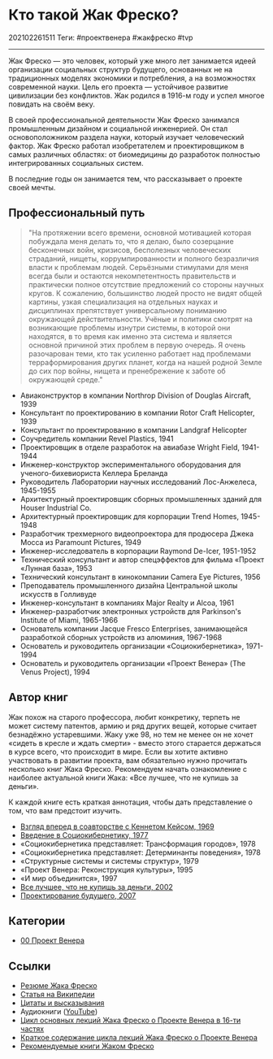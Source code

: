 # Кто такой Жак Фреско?

202102261511
Теги: #проектвенера #жакфреско #tvp 
___

Жак Фреско — это человек, который уже много лет занимается идеей организации социальных структур будущего, основанных не на традиционных моделях экономики и потребления, а на возможностях современной науки. Цель его проекта — устойчивое развитие цивилизации без конфликтов. Жак родился в 1916-м году и успел многое повидать на своём веку.

В своей профессиональной деятельности Жак Фреско занимался промышленным дизайном и социальной инженерией. Он стал основоположником раздела науки, который изучает человеческий фактор. Жак Фреско работал изобретателем и проектировщиком в самых различных областях: от биомедицины до разработок полностью интегрированных социальных систем.

В последние годы он занимается тем, что рассказывает о проекте своей мечты.

## Профессиональный путь

> "На протяжении всего времени, основной мотивацией которая побуждала меня делать то, что я делаю, было созерцание бесконечных войн, кризисов, бесполезных человеческих страданий, нищеты, коррумпированности и полного безразличия власти к проблемам людей. Серьёзными стимулами для меня всегда были и остаются некомпетентность правительств и практически полное отсутствие предложений со стороны научных кругов. К сожалению, большинство людей просто не видят общей картины, узкая специализация на отдельных науках и дисциплинах препятствует универсальному пониманию окружающей действительности. Учёные и политики смотрят на возникающие проблемы изнутри системы, в которой они находятся, в то время как именно эта система и является основной причиной этих проблем в первую очередь. Я очень разочарован теми, кто так усиленно работает над проблемами терраформирования других планет, когда на нашей родной Земле до сих пор войны, нищета и пренебрежение к заботе об окружающей среде."

-   Авиаконструктор в компании Northrop Division of Douglas Aircraft, 1939
-   Консультант по проектированию в компании Rotor Craft Helicopter, 1939
-   Консультант по проектированию в компании Landgraf Helicopter
-   Соучредитель компании Revel Plastics, 1941
-   Проектировщик в отделе разработок на авиабазе Wright Field, 1941-1944
-   Инженер-конструктор экспериментального оборудования для ученого-бихевиориста Келлера Бреланда
-   Руководитель Лаборатории научных исследований Лос-Анжелеса, 1945-1955
-   Архитектурный проектировщик сборных промышленных зданий для Houser Industrial Co.
-   Архитектурный проектировщик для корпорации Trend Homes, 1945-1948
-   Разработчик трехмерного видеопроектора для продюсера Джека Мосcа из Paramount Pictures, 1949
-   Инженер-исследователь в корпорации Raymond De-Icer, 1951-1952
-   Технический консультант и автор спецэффектов для фильма «Проект «Лунная база», 1953
-   Технический консультант в кинокомпании Camera Eye Pictures, 1956
-   Преподаватель промышленного дизайна Центральной школы искусств в Голливуде
-   Инженер-консультант в компаниях Major Realty и Alcoa, 1961
-   Инженер-разработчик электронных устройств для Parkinson's Institute of Miami, 1965-1966
-   Основатель компании Jacque Fresco Enterprises, занимающейся разработкой сборных устройств из алюминия, 1967-1968
-   Основатель и руководитель организации «Социокибернетика», 1971-1994
-   Основатель и руководитель организации «Проект Венера» (The Venus Project), 1994

## Автор книг

Жак похож на старого профессора, любит конкретику, терпеть не может систему патентов, армию и ряд других вещей, которые считает безнадёжно устаревшими. Жаку уже 98, но тем не менее он не хочет «сидеть в кресле и ждать смерти» - вместо этого старается держаться в курсе всего, что происходит в мире. Если вы хотите активно участвовать в развитии проекта, вам обязательно нужно прочитать несколько книг Жака Фреско. Рекомендуем начать ознакомление с наиболее актуальной книги Жака: «Все лучшее, что не купишь за деньги».

К каждой книге есть краткая аннотация, чтобы дать представление о том, что вам предстоит изучить.

- [Взгляд вперед в соавторстве с Кеннетом Кейсом, 1969](%D0%92%D0%B7%D0%B3%D0%BB%D1%8F%D0%B4%20%D0%B2%D0%BF%D0%B5%D1%80%D0%B5%D0%B4%20%D0%B2%20%D1%81%D0%BE%D0%B0%D0%B2%D1%82%D0%BE%D1%80%D1%81%D1%82%D0%B2%D0%B5%20%D1%81%20%D0%9A%D0%B5%D0%BD%D0%BD%D0%B5%D1%82%D0%BE%D0%BC%20%D0%9A%D0%B5%D0%B9%D1%81%D0%BE%D0%BC,%201969.md)
- [Введение в Социокибернетику, 1977](%D0%92%D0%B2%D0%B5%D0%B4%D0%B5%D0%BD%D0%B8%D0%B5%20%D0%B2%20%D0%A1%D0%BE%D1%86%D0%B8%D0%BE%D0%BA%D0%B8%D0%B1%D0%B5%D1%80%D0%BD%D0%B5%D1%82%D0%B8%D0%BA%D1%83,%201977.md)
- «Социокибернетика представляет: Трансформация городов», 1978
- «Социокибернетика представляет: Детерминанты поведения», 1978
- «Структурные системы и системы структур», 1979
- «Проект Венера: Реконструкция культуры», 1995
- «И мир объединится», 1997
- [Все лучшее, что не купишь за деньги, 2002](%D0%92%D1%81%D0%B5%20%D0%BB%D1%83%D1%87%D1%88%D0%B5%D0%B5,%20%D1%87%D1%82%D0%BE%20%D0%BD%D0%B5%20%D0%BA%D1%83%D0%BF%D0%B8%D1%88%D1%8C%20%D0%B7%D0%B0%20%D0%B4%D0%B5%D0%BD%D1%8C%D0%B3%D0%B8,%202002.md)
- [Проектирование будущего, 2007](%D0%9F%D1%80%D0%BE%D0%B5%D0%BA%D1%82%D0%B8%D1%80%D0%BE%D0%B2%D0%B0%D0%BD%D0%B8%D0%B5%20%D0%B1%D1%83%D0%B4%D1%83%D1%89%D0%B5%D0%B3%D0%BE,%202007.md)

## Категории

* [00 Проект Венера](00%20%D0%9F%D1%80%D0%BE%D0%B5%D0%BA%D1%82%20%D0%92%D0%B5%D0%BD%D0%B5%D1%80%D0%B0.md)

## Ссылки

* [Резюме Жака Фреско](http://vk.com/pages?oid=-28542288&p=%D0%A0%D0%B5%D0%B7%D1%8E%D0%BC%D0%B5%3A_%D0%96%D0%B0%D0%BA_%D0%A4%D1%80%D0%B5%D1%81%D0%BA%D0%BE)
* [Статья на Википедии](https://ru.wikipedia.org/wiki/%D0%A4%D1%80%D0%B5%D1%81%D0%BA%D0%BE,_%D0%96%D0%B0%D0%BA)
* [Цитаты и высказывания](http://citaty.info/man/zhak-fresko)
* Аудиокниги ([YouTube](https://www.youtube.com/watch?v=FvTZe7Z-BWM&list=PLtrvASfI1KW4JP0DUh1FuyX7nBcugIsiu))
* [Цикл основных лекций Жака Фреско о Проекте Венера в 16-ти частях](https://www.youtube.com/watch?v=2EBATVNHG74&list=PLtrvASfI1KW7VOYRKjglcagQzWLoxlncl)
* [Краткое содержание цикла лекций Жака Фреско о Проекте Венера](https://docs.google.com/document/d/1vDS6mYkz9RnTYndtDk2d4L8tlGKONrShJunYk9LSLz8/edit?usp=sharing)
* [Рекомендуемые книги Жаком Фреско](https://docs.google.com/spreadsheets/d/1mnJ0WkfRRj9CWl5BQ8cS0ffmG8itUn-wmfdSOAC8akY/edit#gid=0)